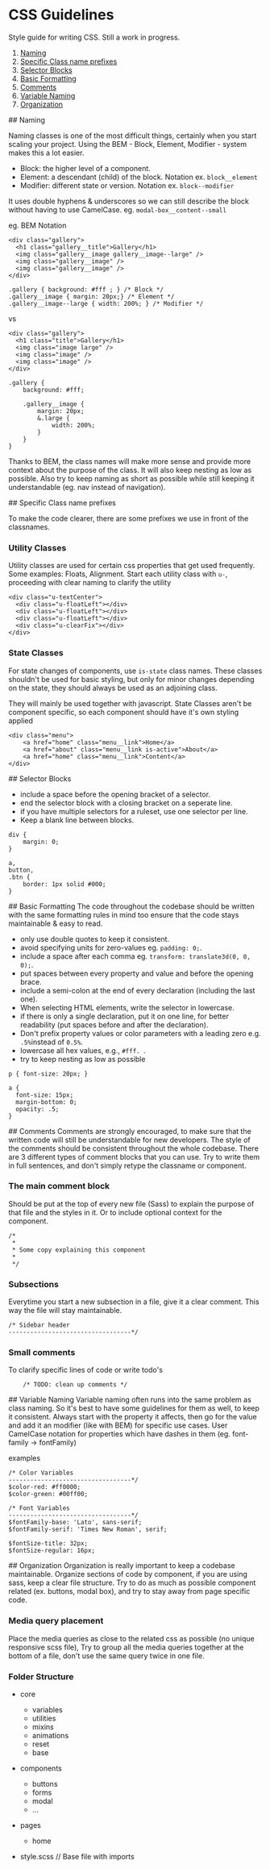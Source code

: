 # CSS Guidelines

Style guide for writing CSS.
Still a work in progress.

1. [Naming](#naming)
2. [Specific Class name prefixes](#classPrefixes)
3. [Selector Blocks](#selector)
4. [Basic Formatting](#formatting)
5. [Comments](#comments)
6. [Variable Naming](#variableNaming)
7. [Organization](#organization)

##<a name="naming"></a> Naming

Naming classes is one of the most difficult things, certainly when you start scaling your project. Using the BEM - Block, Element, Modifier - system makes this a lot easier.

- Block: the higher level of a component.
- Element: a descendant (child) of the block. Notation ex. ``block__element``
- Modifier: different state or version. Notation ex. ``block--modifier``

It uses double hyphens & underscores so we can still describe the block without having to use CamelCase. eg. ``modal-box__content--small``

eg. BEM Notation
```
<div class="gallery">
  <h1 class="gallery__title">Gallery</h1>
  <img class="gallery__image gallery__image--large" />
  <img class="gallery__image" />
  <img class="gallery__image" />
</div>
```
```
.gallery { background: #fff ; } /* Block */
.gallery__image { margin: 20px;} /* Element */
.gallery__image--large { width: 200%; } /* Modifier */

```

vs

```
<div class="gallery">
  <h1 class="title">Gallery</h1>
  <img class="image large" />
  <img class="image" />
  <img class="image" />
</div>
```

```
.gallery {
    background: #fff;

    .gallery__image {
        margin: 20px;
        &.large {
            width: 200%;
        }
    }
}
```

Thanks to BEM, the class names will make more sense and provide more context about the purpose of the class. It will also keep nesting as low as possible.
Also try to keep naming as short as possible while still keeping it understandable (eg. nav instead of navigation).


##<a name="classPrefixes"></a> Specific Class name prefixes

To make the code clearer, there are some prefixes we use in front of the classnames.

### Utility Classes
Utility classes are used for certain css properties that get used frequently. Some examples: Floats, Alignment. Start each utility class with  ``u-``, proceeding with clear naming to clarify the utility


```
<div class="u-textCenter">
  <div class="u-floatLeft"></div>
  <div class="u-floatLeft"></div>
  <div class="u-floatLeft"></div>
  <div class="u-clearFix"></div>
</div>
```


### State Classes


For state changes of components, use ``is-state`` class names. These classes shouldn't be used for basic styling, but only for minor changes depending on the state, they should always be used as an adjoining class.

They will mainly be used together with javascript. State Classes aren't be component specific, so each component should have it's own styling applied
```
<div class="menu">
    <a href="home" class="menu__link">Home</a>
    <a href="about" class="menu__link is-active">About</a>
    <a href="home" class="menu__link">Content</a>
</div>
```

##<a name="selector"></a>  Selector Blocks
- include a space before the opening bracket of a selector.
- end the selector block with a closing bracket on a seperate line.
- if you have multiple selectors for a ruleset, use one selector per line.
- Keep a blank line between blocks.

```
div {
    margin: 0;
}

a,
button,
.btn {
    border: 1px solid #000;
}
```


##<a name="formatting"></a> Basic Formatting
The code throughout the codebase should be written with the same formatting rules in mind too ensure that the code stays maintainable & easy to read.

- only use double quotes to keep it consistent.
- avoid specifying units for zero-values eg. ``padding: 0;``.
- include a space after each comma  eg. ``transform: translate3d(0, 0, 0);``.
- put spaces between every property and value and before the opening brace.
- include a semi-colon at the end of every declaration (including the last one).
- When selecting HTML elements, write the selector in lowercase.
- if there is only a single declaration, put it on one line, for better readability (put spaces before and after the declaration).
- Don't prefix property values or color parameters with a leading zero e.g. ``.5%``instead of ``0.5%``.
- lowercase all hex values, e.g., ``#fff. ``.
- try to keep nesting as low as possible

```
p { font-size: 20px; }

a {
  font-size: 15px;
  margin-bottom: 0;
  opacity: .5;
}
```


##<a name="comments"></a>  Comments
Comments are strongly encouraged, to make sure that the written code will still be understandable for new developers. The style of the comments should be consistent throughout the whole codebase.
There are 3 different types of comment blocks that you can use. Try to write them in full sentences, and don't simply retype the classname or component.

### The main comment block
Should be put at the top of every new file (Sass) to explain the purpose of that file and the styles in it. Or to include optional context for the component.
```
/*
 *
 * Some copy explaining this component
 *
 */
```

### Subsections
Everytime you start a new subsection in a file, give it a clear comment. This way the file will stay maintainable.
```
/* Sidebar header
----------------------------------*/
```

### Small comments
To clarify specific lines of code or write todo's
```
    /* TODO: clean up comments */
```


##<a name="variableNaming"></a>  Variable Naming
Variable naming often runs into the same problem as class naming. So it's best to have some guidelines for them as well, to keep it consistent. Always start with the property it affects, then go for the value and add it an modifier (like with BEM) for specific use cases.
User CamelCase notation for properties which have dashes in them (eg. font-family -> fontFamily)

examples

```
/* Color Variables
----------------------------------*/
$color-red: #ff0000;
$color-green: #00ff00;

/* Font Variables
----------------------------------*/
$fontFamily-base: 'Lato', sans-serif;
$fontFamily-serif: 'Times New Roman', serif;

$fontSize-title: 32px;
$fontSize-regular: 16px;

```

##<a name="organization"></a> Organization
Organization is really important to keep a codebase maintainable. Organize sections of code by component, if you are using sass, keep a clear file structure. Try to do as much as possible component related (ex. buttons, modal box), and try to stay away from page specific code.


### Media query placement
Place the media queries as close to the related css as possible (no unique responsive scss file), Try to group all the media queries together at the bottom of a file, don't use the same query twice in one file.


### Folder Structure
 - core
    - variables
    - utilities
    - mixins
    - animations
    - reset
    - base

- components
    - buttons
    - forms
    - modal
    - ...

- pages
    - home

- style.scss  // Base file with imports
